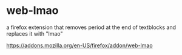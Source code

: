 # web-lmao
a firefox extension that removes period at the end of textblocks and replaces it with "lmao"

https://addons.mozilla.org/en-US/firefox/addon/web-lmao
